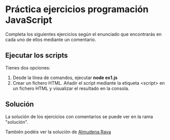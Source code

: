 # Práctica ejercicios programación JavaScript

Completa los siguientes ejercicios según el enunciado que encontrarás en cada uno de ellos mediante un comentario.

## Ejecutar los scripts

Tienes dos opciones:

1. Desde la línea de comandos, ejecutar **node ex1.js**
2. Crear un fichero HTML. Añadir el script mediante la etiqueta \<script> en un fichero HTML
y visualizar el resultado en la consola.

## Solución

La solución de los ejercicios con comentarios se puede ver en la rama "solución".

También podéis ver la solución de [Almudena Raya](https://github.com/rayaalmudena/ejercicio-js-basicos-variables) 

